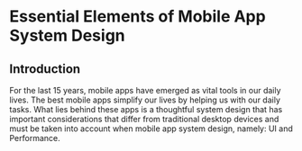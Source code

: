 # Essential Elements of Mobile App System Design

## Introduction
For the last 15 years, mobile apps have emerged as vital tools in our daily lives. The best mobile apps simplify our lives by helping us with our daily tasks. What lies behind these apps is a thoughtful system design that has important considerations that differ from traditional desktop devices and must be taken into account when mobile app system design, namely: UI and Performance.
